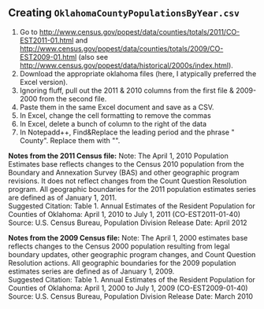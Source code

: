 ## Creating `OklahomaCountyPopulationsByYear.csv`
1. Go to http://www.census.gov/popest/data/counties/totals/2011/CO-EST2011-01.html and http://www.census.gov/popest/data/counties/totals/2009/CO-EST2009-01.html (also see http://www.census.gov/popest/data/historical/2000s/index.html).
2. Download the appropriate oklahoma files (here, I atypically preferred the Excel version).
3. Ignoring fluff, pull out the 2011 & 2010 columns from the first file & 2009-2000 from the second file. 
4. Paste them in the same Excel document and save as a CSV.
5. In Excel, change the cell formatting to remove the commas
6. In Excel, delete a bunch of column to the right of the data
7. In Notepadd++, Find&Replace the leading period and the phrase " County".  Replace them with "".


**Notes from the 2011 Census file:**
Note: The April 1, 2010 Population Estimates base reflects changes to the Census 2010 population from the Boundary and Annexation Survey (BAS) and other geographic program revisions.  It does not reflect changes from the Count Question Resolution program.  All geographic boundaries for the 2011 population estimates series are defined as of January 1, 2011.				
Suggested Citation:
Table 1. Annual Estimates of the Resident Population for Counties of Oklahoma: April 1, 2010 to July 1, 2011 (CO-EST2011-01-40)
Source: U.S. Census Bureau, Population Division
Release Date: April 2012				

**Notes from the 2009 Census file:**
Note: The April 1, 2000 estimates base reflects changes to the Census 2000 population resulting from legal boundary updates, other geographic program changes, and Count Question Resolution actions.  All geographic boundaries for the 2009 population estimates series are defined as of January 1, 2009.  
Suggested Citation:
Table 1. Annual Estimates of the Resident Population for Counties of Oklahoma: April 1, 2000 to July 1, 2009 (CO-EST2009-01-40)
Source: U.S. Census Bureau, Population Division
Release Date: March 2010
